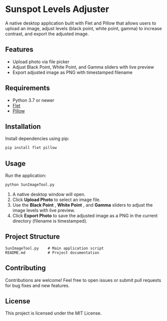 # Sunspot Levels Adjuster

A native desktop application built with Flet and Pillow that allows users to upload an image, adjust levels (black point, white point, gamma) to increase contrast, and export the adjusted image.

## Features

* Upload photo via file picker
* Adjust Black Point, White Point, and Gamma sliders with live preview
* Export adjusted image as PNG with timestamped filename

## Requirements

* Python 3.7 or newer
* [Flet](https://pypi.org/project/flet/)
* [Pillow](https://pypi.org/project/Pillow/)

## Installation

Install dependencies using pip:

```bash
pip install flet pillow
```

## Usage

Run the application:

```bash
python SunImageTool.py
```

1. A native desktop window will open.
2. Click **Upload Photo** to select an image file.
3. Use the  **Black Point** ,  **White Point** , and **Gamma** sliders to adjust the image levels with live preview.
4. Click **Export Photo** to save the adjusted image as a PNG in the current directory (filename is timestamped).

## Project Structure

```
SunImageTool.py    # Main application script
README.md          # Project documentation
```

## Contributing

Contributions are welcome! Feel free to open issues or submit pull requests for bug fixes and new features.

## License

This project is licensed under the MIT License.
